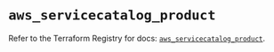 # `aws_servicecatalog_product`

Refer to the Terraform Registry for docs: [`aws_servicecatalog_product`](https://registry.terraform.io/providers/hashicorp/aws/4.67.0/docs/resources/servicecatalog_product).
